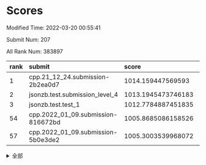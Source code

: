 # Scores

Modified Time: 2022-03-20 00:55:41

Submit Num: 207

All Rank Num: 383897

| rank |               submit               |       score        |       sigma        | pk_num |
| :--- | :--------------------------------- | :----------------- | :----------------- | :----- |
| 1    | cpp.21_12_24.submission-2b2ea0d7   | 1014.159447569593  | 0.8084610206119043 | 7419   |
| 2    | jsonzb.test.submission_level_4     | 1013.1945473746183 | 0.7968028401441614 | 7419   |
| 3    | jsonzb.test.test_1                 | 1012.7784887451835 | 0.7848040239914188 | 7421   |
| 54   | cpp.2022_01_09.submission-816672bd | 1005.8685086158526 | 0.7242679418868306 | 7415   |
| 57   | cpp.2022_01_09.submission-5b0e3de2 | 1005.3003539968072 | 0.7274513258055294 | 7421   |


<details>
<summary>全部</summary>

| rank |                 submit                 |       score        |       sigma        | pk_num |
| :--- | :------------------------------------- | :----------------- | :----------------- | :----- |
| 1    | cpp.21_12_24.submission-2b2ea0d7       | 1014.159447569593  | 0.8084610206119043 | 7419   |
| 2    | jsonzb.test.submission_level_4         | 1013.1945473746183 | 0.7968028401441614 | 7419   |
| 3    | jsonzb.test.test_1                     | 1012.7784887451835 | 0.7848040239914188 | 7421   |
| 4    | gobigger.level_3.submission_level_3_46 | 1011.8080063117828 | 0.7823557282196316 | 7417   |
| 5    | gobigger.level_3.submission_level_3_15 | 1011.1173341338682 | 0.7675084642255222 | 7424   |
| 6    | gobigger.level_3.submission_level_3_20 | 1011.0585506365775 | 0.7703734806913847 | 7423   |
| 7    | gobigger.level_3.submission_level_3_14 | 1011.0078615192671 | 0.7717160281007273 | 7416   |
| 8    | gobigger.level_3.submission_level_3_40 | 1010.9868517398253 | 0.7758008267311235 | 7417   |
| 9    | gobigger.level_3.submission_level_3_1  | 1010.9517417408344 | 0.7556732428798069 | 7414   |
| 10   | gobigger.level_3.submission_level_3_0  | 1010.7538990812519 | 0.7270289149920913 | 7419   |
| 11   | gobigger.level_3.submission_level_3_36 | 1010.6627166664219 | 0.7674986141596036 | 7415   |
| 12   | gobigger.level_3.submission_level_3_37 | 1010.5396610367127 | 0.7713885872956809 | 7416   |
| 13   | gobigger.level_3.submission_level_3_28 | 1010.5225063142819 | 0.8097310019353504 | 7421   |
| 14   | gobigger.level_3.submission_level_3_6  | 1010.5108327736127 | 0.7482231672205386 | 7420   |
| 15   | gobigger.level_3.submission_level_3_33 | 1010.5066950034818 | 0.7544119651287808 | 7417   |
| 16   | gobigger.level_3.submission_level_3_49 | 1010.4306966847927 | 0.775909312569648  | 7416   |
| 17   | gobigger.level_3.submission_level_3_43 | 1010.3235124062724 | 0.749443137130878  | 7420   |
| 18   | gobigger.level_3.submission_level_3_44 | 1010.2316350795821 | 0.7649134449574053 | 7419   |
| 19   | gobigger.level_3.submission_level_3_19 | 1010.2029674254528 | 0.7377429712824696 | 7420   |
| 20   | gobigger.level_3.submission_level_3_29 | 1010.190317791408  | 0.742351682643975  | 7413   |
| 21   | gobigger.level_3.submission_level_3_3  | 1010.1639524281595 | 0.7637434927373039 | 7418   |
| 22   | gobigger.level_3.submission_level_3_18 | 1010.159616123446  | 0.7563558755653649 | 7421   |
| 23   | gobigger.level_3.submission_level_3_12 | 1010.1556394023229 | 0.7353499093043812 | 7418   |
| 24   | gobigger.level_3.submission_level_3_47 | 1010.1437986397362 | 0.7679784935859988 | 7417   |
| 25   | gobigger.level_3.submission_level_3_16 | 1010.1012773191801 | 0.7530834571980243 | 7425   |
| 26   | gobigger.level_3.submission_level_3_45 | 1010.0764878793029 | 0.7554715023882117 | 7416   |
| 27   | gobigger.level_3.submission_level_3_25 | 1010.0645122825089 | 0.7602885460706784 | 7417   |
| 28   | gobigger.level_3.submission_level_3_31 | 1010.0158047271221 | 0.7505730651568212 | 7412   |
| 29   | gobigger.level_3.submission_level_3_38 | 1010.0059163693404 | 0.7328602176661899 | 7422   |
| 30   | gobigger.level_3.submission_level_3_32 | 1009.9843110152863 | 0.7595529966855178 | 7419   |
| 31   | gobigger.level_3.submission_level_3_5  | 1009.9641330494629 | 0.7655184543123594 | 7417   |
| 32   | gobigger.level_3.submission_level_3_21 | 1009.9285724434201 | 0.7730584801882621 | 7421   |
| 33   | gobigger.level_3.submission_level_3_22 | 1009.8294308855009 | 0.7298255500927411 | 7421   |
| 34   | gobigger.level_3.submission_level_3_27 | 1009.8106286057334 | 0.7592680671464781 | 7421   |
| 35   | gobigger.level_3.submission_level_3_34 | 1009.779242751816  | 0.7786147807597149 | 7418   |
| 36   | gobigger.level_3.submission_level_3_10 | 1009.7332241953252 | 0.7573945034056122 | 7419   |
| 37   | gobigger.level_3.submission_level_3_30 | 1009.6369835763529 | 0.76498508439691   | 7417   |
| 38   | gobigger.level_3.submission_level_3_24 | 1009.5593557352652 | 0.7671126433533303 | 7415   |
| 39   | gobigger.level_3.submission_level_3_4  | 1009.4319694316113 | 0.7431465684933873 | 7418   |
| 40   | gobigger.level_3.submission_level_3_2  | 1009.4286153933085 | 0.7455045485584929 | 7418   |
| 41   | gobigger.level_3.submission_level_3_26 | 1009.421769564491  | 0.7512904290010199 | 7412   |
| 42   | gobigger.level_3.submission_level_3_23 | 1009.4216876763303 | 0.750209337280747  | 7418   |
| 43   | gobigger.level_3.submission_level_3_13 | 1009.4159130838336 | 0.756003583141321  | 7421   |
| 44   | gobigger.level_3.submission_level_3_7  | 1009.2902474278306 | 0.7523771566881902 | 7418   |
| 45   | gobigger.level_3.submission_level_3_35 | 1009.14922152714   | 0.7272790445894256 | 7418   |
| 46   | gobigger.level_3.submission_level_3_9  | 1009.1311442088261 | 0.7736138300564304 | 7415   |
| 47   | gobigger.level_3.submission_level_3_8  | 1009.1046218871004 | 0.7520359413707343 | 7420   |
| 48   | gobigger.level_3.submission_level_3_42 | 1008.9374120733014 | 0.7518980602436979 | 7418   |
| 49   | gobigger.level_3.submission_level_3_39 | 1008.7392087311835 | 0.7359547896228027 | 7421   |
| 50   | gobigger.level_3.submission_level_3_11 | 1008.3874948763525 | 0.7565566822715464 | 7422   |
| 51   | gobigger.level_3.submission_level_3_17 | 1008.1967198997633 | 0.756306689841929  | 7423   |
| 52   | gobigger.level_3.submission_level_3_48 | 1008.1826563756277 | 0.7604111095001728 | 7414   |
| 53   | gobigger.level_3.submission_level_3_41 | 1008.156990578998  | 0.7468303131877702 | 7415   |
| 54   | cpp.2022_01_09.submission-816672bd     | 1005.8685086158526 | 0.7242679418868306 | 7415   |
| 55   | gobigger.level_1.submission_level_1_25 | 1005.741333409645  | 0.7303917623204748 | 7419   |
| 56   | gobigger.level_1.submission_level_1_46 | 1005.4909409440306 | 0.7349587712039033 | 7414   |
| 57   | cpp.2022_01_09.submission-5b0e3de2     | 1005.3003539968072 | 0.7274513258055294 | 7421   |
| 58   | gobigger.level_1.submission_level_1_39 | 1005.1622890074034 | 0.741210082600751  | 7420   |
| 59   | gobigger.level_1.submission_level_1_32 | 1004.7603240582753 | 0.7107262675172674 | 7419   |
| 60   | gobigger.level_1.submission_level_1_23 | 1004.7419952367627 | 0.7248461472774912 | 7418   |
| 61   | gobigger.level_1.submission_level_1_14 | 1004.6469255515046 | 0.7268152959366316 | 7421   |
| 62   | gobigger.level_1.submission_level_1_16 | 1004.6353189103363 | 0.723459086478712  | 7417   |
| 63   | gobigger.level_1.submission_level_1_29 | 1004.4890364174626 | 0.7258312229213343 | 7416   |
| 64   | gobigger.level_1.submission_level_1_3  | 1004.454690479715  | 0.7229071554916587 | 7422   |
| 65   | gobigger.level_1.submission_level_1_36 | 1004.3315843175324 | 0.7189801161187236 | 7416   |
| 66   | gobigger.level_1.submission_level_1_5  | 1004.2370032932859 | 0.7135987593644344 | 7418   |
| 67   | gobigger.level_1.submission_level_1_45 | 1004.1364039231332 | 0.71165396742441   | 7423   |
| 68   | gobigger.level_1.submission_level_1_43 | 1004.0784308369975 | 0.7114825522084595 | 7421   |
| 69   | gobigger.level_1.submission_level_1_38 | 1003.9065704282785 | 0.7139886179884714 | 7419   |
| 70   | gobigger.level_1.submission_level_1_30 | 1003.8560902872091 | 0.7248365420023799 | 7420   |
| 71   | gobigger.level_1.submission_level_1_13 | 1003.8281106607403 | 0.7133993664998446 | 7418   |
| 72   | gobigger.level_1.submission_level_1_35 | 1003.766624772068  | 0.7164291890474342 | 7410   |
| 73   | gobigger.level_1.submission_level_1_48 | 1003.7621865532623 | 0.7101677455324564 | 7420   |
| 74   | gobigger.level_1.submission_level_1_0  | 1003.7238072069404 | 0.716166140191592  | 7420   |
| 75   | gobigger.level_1.submission_level_1_7  | 1003.7075701420606 | 0.718418272623844  | 7428   |
| 76   | gobigger.level_1.submission_level_1_1  | 1003.6407725794178 | 0.7148382428896343 | 7410   |
| 77   | gobigger.level_1.submission_level_1_41 | 1003.6309944532436 | 0.7232562251659548 | 7414   |
| 78   | gobigger.level_1.submission_level_1_49 | 1003.5850505414388 | 0.7126002140793556 | 7416   |
| 79   | gobigger.level_1.submission_level_1_21 | 1003.5114532945624 | 0.7059066669883269 | 7417   |
| 80   | gobigger.level_1.submission_level_1_27 | 1003.3224716797911 | 0.7121050712651396 | 7419   |
| 81   | gobigger.level_1.submission_level_1_22 | 1003.1959354209567 | 0.7146747510492761 | 7417   |
| 82   | gobigger.level_1.submission_level_1_44 | 1003.0760810883161 | 0.7182038474672471 | 7425   |
| 83   | gobigger.level_1.submission_level_1_40 | 1003.046802492732  | 0.712176024483186  | 7418   |
| 84   | gobigger.level_1.submission_level_1_2  | 1003.0198465632254 | 0.7090274948682528 | 7416   |
| 85   | gobigger.level_1.submission_level_1_28 | 1002.9948180365856 | 0.7188975234188617 | 7421   |
| 86   | gobigger.level_1.submission_level_1_47 | 1002.9895216690132 | 0.7135940192486568 | 7417   |
| 87   | gobigger.level_1.submission_level_1_8  | 1002.9866639444114 | 0.7255238339400865 | 7425   |
| 88   | gobigger.level_1.submission_level_1_37 | 1002.9702824133334 | 0.7178930319187247 | 7417   |
| 89   | gobigger.level_1.submission_level_1_42 | 1002.9050087498605 | 0.7185999585886769 | 7414   |
| 90   | gobigger.level_1.submission_level_1_34 | 1002.7549094430088 | 0.7147993451375115 | 7416   |
| 91   | gobigger.level_1.submission_level_1_15 | 1002.7180494870424 | 0.7115410843691845 | 7422   |
| 92   | gobigger.level_1.submission_level_1_10 | 1002.682438268117  | 0.7132605435912853 | 7413   |
| 93   | gobigger.level_1.submission_level_1_6  | 1002.6068098721125 | 0.7152153270141043 | 7419   |
| 94   | gobigger.level_1.submission_level_1_12 | 1002.5623891987544 | 0.7147240940489327 | 7420   |
| 95   | gobigger.level_1.submission_level_1_18 | 1002.5540847629111 | 0.731693671839606  | 7416   |
| 96   | gobigger.level_1.submission_level_1_20 | 1002.512439949997  | 0.7104945198995319 | 7422   |
| 97   | gobigger.level_1.submission_level_1_19 | 1002.4645289592532 | 0.7135698376231694 | 7416   |
| 98   | gobigger.level_1.submission_level_1_33 | 1002.4389497364091 | 0.710886197957741  | 7416   |
| 99   | gobigger.level_1.submission_level_1_24 | 1002.4052726182971 | 0.7148175319101381 | 7413   |
| 100  | gobigger.level_1.submission_level_1_4  | 1002.3475536227578 | 0.7225628273806642 | 7419   |
| 101  | gobigger.level_1.submission_level_1_11 | 1002.1893175242637 | 0.7122153723569843 | 7414   |
| 102  | gobigger.level_1.submission_level_1_17 | 1001.813222340432  | 0.7246074298122536 | 7416   |
| 103  | gobigger.level_1.submission_level_1_31 | 1001.6358720114109 | 0.7088957916862882 | 7419   |
| 104  | gobigger.level_1.submission_level_1_26 | 1001.4857007573517 | 0.7063043177268604 | 7421   |
| 105  | gobigger.level_1.submission_level_1_9  | 1001.1367767241002 | 0.7133804706040141 | 7418   |
| 106  | gobigger.random.submission_random_46   | 997.9648640901152  | 0.7076438812610993 | 7419   |
| 107  | gobigger.random.submission_random_12   | 997.0880352731893  | 0.7079399099517696 | 7423   |
| 108  | gobigger.random.submission_random_8    | 997.0374174272007  | 0.6993542672060284 | 7414   |
| 109  | gobigger.random.submission_random_22   | 997.0022347762343  | 0.6925695383225854 | 7420   |
| 110  | gobigger.random.submission_random_32   | 996.83731612402    | 0.7058224779311281 | 7419   |
| 111  | gobigger.random.submission_random_9    | 996.7957386174257  | 0.7027667889212302 | 7421   |
| 112  | gobigger.random.submission_random_36   | 996.787609130518   | 0.7137122215600114 | 7419   |
| 113  | gobigger.random.submission_random_38   | 996.6536762313507  | 0.7174768816731177 | 7416   |
| 114  | gobigger.random.submission_random_37   | 996.6396987369103  | 0.7172756447059141 | 7420   |
| 115  | gobigger.random.submission_random_13   | 996.6175034066923  | 0.719622482543021  | 7421   |
| 116  | gobigger.random.submission_random_28   | 996.4696937652607  | 0.7049541647540352 | 7415   |
| 117  | gobigger.random.submission_random_17   | 996.4200155055447  | 0.6981234149115936 | 7415   |
| 118  | gobigger.random.submission_random_20   | 996.4135466994056  | 0.7073253666100967 | 7423   |
| 119  | gobigger.random.submission_random_5    | 996.3975719908566  | 0.720291066184053  | 7419   |
| 120  | gobigger.random.submission_random_1    | 996.346617450217   | 0.6918141159448887 | 7415   |
| 121  | gobigger.random.submission_random_11   | 996.3076422870644  | 0.7082646505954691 | 7422   |
| 122  | gobigger.random.submission_random_7    | 996.2269436598596  | 0.6943258338502707 | 7419   |
| 123  | gobigger.random.submission_random_49   | 996.1690863235219  | 0.7130087786818868 | 7415   |
| 124  | gobigger.random.submission_random_16   | 996.1453361254044  | 0.718470606069937  | 7415   |
| 125  | gobigger.random.submission_random_41   | 996.107712687254   | 0.7010855003915326 | 7417   |
| 126  | gobigger.random.submission_random_23   | 996.0847708388517  | 0.7138167949523493 | 7416   |
| 127  | gobigger.random.submission_random_39   | 996.0708786913476  | 0.7251728767969516 | 7420   |
| 128  | gobigger.random.submission_random_3    | 996.0642634816277  | 0.7060447906341598 | 7418   |
| 129  | gobigger.random.submission_random_47   | 996.0362441507082  | 0.7077504214959901 | 7419   |
| 130  | gobigger.random.submission_random_19   | 995.9731731937833  | 0.7228734558188176 | 7419   |
| 131  | gobigger.random.submission_random_21   | 995.9702280545222  | 0.7166677616187468 | 7423   |
| 132  | gobigger.random.submission_random_31   | 995.9374046784519  | 0.7060266068427555 | 7419   |
| 133  | gobigger.random.submission_random_18   | 995.9178378660599  | 0.718845503008984  | 7421   |
| 134  | gobigger.random.submission_random_45   | 995.8894816895973  | 0.7047995985721285 | 7418   |
| 135  | gobigger.random.submission_random_42   | 995.8888687874166  | 0.7123285680753558 | 7417   |
| 136  | gobigger.random.submission_random_6    | 995.8721598935712  | 0.7077343360105043 | 7417   |
| 137  | gobigger.random.submission_random_35   | 995.7703693197201  | 0.7176901509617477 | 7418   |
| 138  | gobigger.random.submission_random_34   | 995.7523056882828  | 0.7053767536596893 | 7413   |
| 139  | gobigger.random.submission_random_0    | 995.7439242581723  | 0.709290058404332  | 7422   |
| 140  | gobigger.random.submission_random_30   | 995.7424698935035  | 0.7121157735055362 | 7418   |
| 141  | gobigger.random.submission_random_40   | 995.6414129952632  | 0.7157319693371934 | 7421   |
| 142  | gobigger.random.submission_random_27   | 995.6330193219635  | 0.7185595456258953 | 7420   |
| 143  | gobigger.random.submission_random_2    | 995.6051031505316  | 0.7204295390719996 | 7420   |
| 144  | gobigger.random.submission_random_33   | 995.6040784793871  | 0.7092371003801876 | 7422   |
| 145  | gobigger.random.submission_random_26   | 995.5535297297452  | 0.7105416134646367 | 7423   |
| 146  | gobigger.random.submission_random_29   | 995.5420959969908  | 0.7252112191138552 | 7415   |
| 147  | gobigger.random.submission_random_48   | 995.4667746309536  | 0.7092986407970013 | 7420   |
| 148  | gobigger.random.submission_random_24   | 995.3531794226859  | 0.7188666677181583 | 7419   |
| 149  | gobigger.random.submission_random_15   | 995.3514855712235  | 0.726672842100518  | 7417   |
| 150  | gobigger.random.submission_random_43   | 995.2689328460996  | 0.710798267227931  | 7414   |
| 151  | gobigger.random.submission_random_44   | 995.2494711959886  | 0.7203017536773185 | 7415   |
| 152  | gobigger.random.submission_random_14   | 995.0640403731338  | 0.7112395247905469 | 7420   |
| 153  | gobigger.random.submission_random_25   | 995.0546994293719  | 0.7077728389011156 | 7418   |
| 154  | gobigger.random.submission_random_4    | 994.8257887369296  | 0.7146928461276549 | 7422   |
| 155  | gobigger.random.submission_random_10   | 994.7582044548208  | 0.7191563894363332 | 7417   |
| 156  | gobigger.level_2.submission_level_2_30 | 993.9428835719539  | 0.7252825823801925 | 7420   |
| 157  | gobigger.level_2.submission_level_2_8  | 993.4079735713705  | 0.7351243798365171 | 7415   |
| 158  | gobigger.level_2.submission_level_2_37 | 993.3630950531723  | 0.7623898456708771 | 7417   |
| 159  | gobigger.level_2.submission_level_2_48 | 993.2191491247632  | 0.7403247333425971 | 7419   |
| 160  | gobigger.level_2.submission_level_2_45 | 993.1402925384026  | 0.7273693383558048 | 7421   |
| 161  | gobigger.level_2.submission_level_2_22 | 993.026010888226   | 0.7535697364379448 | 7422   |
| 162  | gobigger.level_2.submission_level_2_5  | 992.9894807521347  | 0.7443985974654022 | 7413   |
| 163  | gobigger.level_2.submission_level_2_13 | 992.8688682208259  | 0.7187701116743057 | 7414   |
| 164  | gobigger.level_2.submission_level_2_34 | 992.7941801892314  | 0.7491054193038046 | 7419   |
| 165  | gobigger.level_2.submission_level_2_39 | 992.792615337814   | 0.7618044338189798 | 7414   |
| 166  | gobigger.level_2.submission_level_2_23 | 992.7576407119337  | 0.728728296489869  | 7418   |
| 167  | gobigger.level_2.submission_level_2_38 | 992.7133986100815  | 0.7535175959115412 | 7419   |
| 168  | gobigger.level_2.submission_level_2_19 | 992.5774442446972  | 0.7385631033250387 | 7416   |
| 169  | gobigger.level_2.submission_level_2_46 | 992.547351822934   | 0.7377776033668787 | 7420   |
| 170  | gobigger.level_2.submission_level_2_33 | 992.4806094403651  | 0.7375913374670088 | 7420   |
| 171  | gobigger.level_2.submission_level_2_49 | 992.4106718689858  | 0.7462559484425624 | 7419   |
| 172  | gobigger.level_2.submission_level_2_10 | 992.3861934473042  | 0.7349722313052396 | 7423   |
| 173  | gobigger.level_2.submission_level_2_28 | 992.3725167235694  | 0.738517939175011  | 7420   |
| 174  | gobigger.level_2.submission_level_2_9  | 992.3280264146921  | 0.7370205101633487 | 7420   |
| 175  | gobigger.level_2.submission_level_2_18 | 992.264738705754   | 0.754925234959166  | 7422   |
| 176  | gobigger.level_2.submission_level_2_40 | 992.1853138504617  | 0.7361325329683107 | 7423   |
| 177  | gobigger.level_2.submission_level_2_43 | 992.0697989600512  | 0.7392226532333542 | 7420   |
| 178  | gobigger.level_2.submission_level_2_21 | 992.0283764876665  | 0.7511830467273459 | 7416   |
| 179  | gobigger.level_2.submission_level_2_29 | 991.9178672538316  | 0.7450199892057874 | 7413   |
| 180  | gobigger.level_2.submission_level_2_31 | 991.8727518171643  | 0.733655528997122  | 7421   |
| 181  | gobigger.level_2.submission_level_2_35 | 991.8082544239636  | 0.7434268959346215 | 7418   |
| 182  | gobigger.level_2.submission_level_2_4  | 991.8063452696417  | 0.7332403503298139 | 7420   |
| 183  | gobigger.level_2.submission_level_2_20 | 991.7920765988719  | 0.7480658385646204 | 7420   |
| 184  | gobigger.level_2.submission_level_2_0  | 991.7594696750234  | 0.7525738316767161 | 7416   |
| 185  | gobigger.level_2.submission_level_2_42 | 991.696737589355   | 0.7502248038802849 | 7417   |
| 186  | gobigger.level_2.submission_level_2_47 | 991.6835488887367  | 0.7448982380883415 | 7416   |
| 187  | gobigger.level_2.submission_level_2_15 | 991.6518968387988  | 0.756880316525588  | 7416   |
| 188  | gobigger.level_2.submission_level_2_11 | 991.6210680944821  | 0.7304372040116097 | 7417   |
| 189  | gobigger.level_2.submission_level_2_2  | 991.6054403233998  | 0.7574254608052091 | 7420   |
| 190  | gobigger.level_2.submission_level_2_1  | 991.5914798212584  | 0.7287518393532978 | 7425   |
| 191  | gobigger.level_2.submission_level_2_26 | 991.5483471403267  | 0.7533559149854505 | 7420   |
| 192  | gobigger.level_2.submission_level_2_17 | 991.5116696608954  | 0.7457506698578112 | 7423   |
| 193  | gobigger.level_2.submission_level_2_32 | 991.4098006616562  | 0.7561103992645526 | 7416   |
| 194  | gobigger.level_2.submission_level_2_16 | 991.3840208924396  | 0.7631396154944589 | 7419   |
| 195  | gobigger.level_2.submission_level_2_24 | 991.3302169608712  | 0.7815330091093733 | 7420   |
| 196  | gobigger.level_2.submission_level_2_44 | 991.2432609015693  | 0.7617175503347243 | 7419   |
| 197  | gobigger.level_2.submission_level_2_41 | 991.2055126803949  | 0.736019498649593  | 7419   |
| 198  | gobigger.level_2.submission_level_2_7  | 991.0890451355115  | 0.7660092333973244 | 7418   |
| 199  | gobigger.level_2.submission_level_2_14 | 991.0600047457802  | 0.7465239541195606 | 7422   |
| 200  | gobigger.level_2.submission_level_2_6  | 990.9795334937851  | 0.7407871083920061 | 7415   |
| 201  | gobigger.level_2.submission_level_2_12 | 990.9294177975055  | 0.7521382609120528 | 7412   |
| 202  | gobigger.level_2.submission_level_2_25 | 990.8750235581512  | 0.767762779867359  | 7418   |
| 203  | gobigger.level_2.submission_level_2_36 | 990.746704796951   | 0.7399277934085943 | 7415   |
| 204  | gobigger.level_2.submission_level_2_3  | 990.6535517375521  | 0.7701645941922488 | 7413   |
| 205  | gobigger.level_2.submission_level_2_27 | 990.6402061800045  | 0.7625069409873503 | 7418   |
| 206  | gobigger.none.submission_none_0        | 976.877277761378   | 1.391260815408791  | 7423   |
| 207  | gobigger.none.submission_none_1        | 974.8515049033518  | 1.609190327546136  | 7412   |

</details>